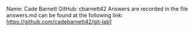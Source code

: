 Name: Cade Barnett
GitHub: cbarnett42
Answers are recorded in the file answers.md can be found at 
    the following link: https://github.com/cadebarnett42/git-lab1

